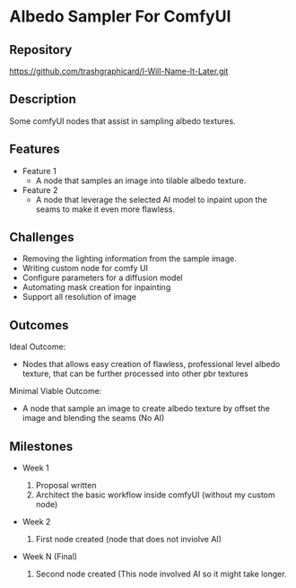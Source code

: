 # Albedo Sampler For ComfyUI

## Repository
<https://github.com/trashgraphicard/I-Will-Name-It-Later.git>

## Description
Some comfyUI nodes that assist in sampling albedo textures.

## Features
- Feature 1
	- A node that samples an image into tilable albedo texture.
- Feature 2
	- A node that leverage the selected AI model to inpaint upon the seams to make it even more flawless.

## Challenges
- Removing the lighting information from the sample image.
- Writing custom node for comfy UI
- Configure parameters for a diffusion model
- Automating mask creation for inpainting
- Support all resolution of image

## Outcomes
Ideal Outcome:
- Nodes that allows easy creation of flawless, professional level albedo texture, that can be further processed into other pbr textures

Minimal Viable Outcome:
- A node that sample an image to create albedo texture by offset the image and blending the seams (No AI)

## Milestones

- Week 1
  1. Proposal written
  2. Architect the basic workflow inside comfyUI (without my custom node)

- Week 2
  1. First node created (node that does not inviolve AI)

- Week N (Final)
  1. Second node created (This node involved AI so it might take longer.
